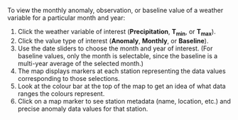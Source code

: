 To view the monthly anomaly, observation, or baseline value of a weather variable for a particular month and year:

1. Click the weather variable of interest (**Precipitation**, **T<sub>min</sub>**, or **T<sub>max</sub>**).
2. Click the value type of interest (**Anomaly**, **Monthly**, or **Baseline**).
3. Use the date sliders to choose the month and year of interest. (For baseline values, only the month is selectable, since the baseline is a multi-year average of the selected month.)
4. The map displays markers at each station representing the data values corresponding to those selections.
5. Look at the colour bar at the top of the map to get an idea of what data ranges the colours represent.
6. Click on a map marker to see station metadata (name, location, etc.) and precise anomaly data values for that station.
